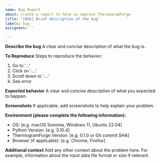 ```yaml
---
name: Bug Report
about: Create a report to help us improve ThermogramForge
title: "[BUG] Brief description of the bug"
labels: bug
assignees: ''

---
```


**Describe the bug**
A clear and concise description of what the bug is.

**To Reproduce**
Steps to reproduce the behavior:

1. Go to '...'
2. Click on '....'
3. Scroll down to '....'
4. See error

**Expected behavior**
A clear and concise description of what you expected to happen.

**Screenshots**
If applicable, add screenshots to help explain your problem.

**Environment (please complete the following information):**

- OS: [e.g. macOS Sonoma, Windows 11, Ubuntu 22.04]
- Python Version: [e.g. 3.10.4]
- ThermogramForge Version: [e.g. 0.1.0 or Git commit SHA]
- Browser (if applicable): [e.g. Chrome, Firefox]

**Additional context**
Add any other context about the problem here. For example, information about the input data file format or size if relevant.

